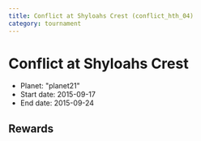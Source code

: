 ```yaml
---
title: Conflict at Shyloahs Crest (conflict_hth_04)
category: tournament
---
```

# Conflict at Shyloahs Crest

  * Planet: "planet21"
  * Start date: 2015-09-17
  * End date: 2015-09-24

## Rewards

